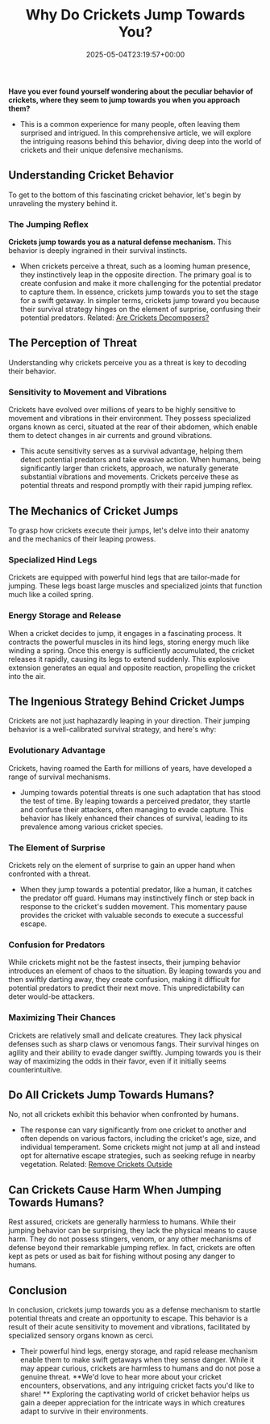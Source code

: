 ﻿---
layout: post
title: Why Do Crickets Jump Towards You?
date: '2025-05-04T23:19:57+00:00'
categories:
- Crickets
- Guide
tags: []
slug: /why-do-crickets-jump-towards-you/
lastmod: 2025-05-07T12:21:29+03:00
---

**Have you ever found yourself wondering about the peculiar behavior of crickets, where they seem to jump towards you when you approach them?**
- This is a common experience for many people, often leaving them surprised and intrigued.
In this comprehensive article, we will explore the intriguing reasons behind this behavior, diving deep into the world of crickets and their unique defensive mechanisms.
## Understanding Cricket Behavior
To get to the bottom of this fascinating cricket behavior, let's begin by unraveling the mystery behind it.
### The Jumping Reflex
**Crickets jump towards you as a natural defense mechanism.**
This behavior is deeply ingrained in their survival instincts.
- When crickets perceive a threat, such as a looming human presence, they instinctively leap in the opposite direction.
The primary goal is to create confusion and make it more challenging for the potential predator to capture them. In essence, crickets jump towards you to set the stage for a swift getaway.
In simpler terms, crickets jump toward you because their survival strategy hinges on the element of surprise, confusing their potential predators.
Related:
[Are Crickets Decomposers?](https://pestpolicy.com/are-crickets-decomposers/)
## The Perception of Threat
Understanding why crickets perceive you as a threat is key to decoding their behavior.
### Sensitivity to Movement and Vibrations
Crickets have evolved over millions of years to be highly sensitive to movement and vibrations in their environment. They possess specialized organs known as cerci, situated at the rear of their abdomen, which enable them to detect changes in air currents and ground vibrations.
- This acute sensitivity serves as a survival advantage, helping them detect potential predators and take evasive action.
When humans, being significantly larger than crickets, approach, we naturally generate substantial vibrations and movements. Crickets perceive these as potential threats and respond promptly with their rapid jumping reflex.
## The Mechanics of Cricket Jumps
To grasp how crickets execute their jumps, let's delve into their anatomy and the mechanics of their leaping prowess.
### Specialized Hind Legs
Crickets are equipped with powerful hind legs that are tailor-made for jumping. These legs boast large muscles and specialized joints that function much like a coiled spring.
### Energy Storage and Release
When a cricket decides to jump, it engages in a fascinating process. It contracts the powerful muscles in its hind legs, storing energy much like winding a spring.
Once this energy is sufficiently accumulated, the cricket releases it rapidly, causing its legs to extend suddenly. This explosive extension generates an equal and opposite reaction, propelling the cricket into the air.
## The Ingenious Strategy Behind Cricket Jumps
Crickets are not just haphazardly leaping in your direction. Their jumping behavior is a well-calibrated survival strategy, and here's why:
### Evolutionary Advantage
Crickets, having roamed the Earth for millions of years, have developed a range of survival mechanisms.
- Jumping towards potential threats is one such adaptation that has stood the test of time.
By leaping towards a perceived predator, they startle and confuse their attackers, often managing to evade capture. This behavior has likely enhanced their chances of survival, leading to its prevalence among various cricket species.
### The Element of Surprise
Crickets rely on the element of surprise to gain an upper hand when confronted with a threat.
- When they jump towards a potential predator, like a human, it catches the predator off guard.
Humans may instinctively flinch or step back in response to the cricket's sudden movement. This momentary pause provides the cricket with valuable seconds to execute a successful escape.
### Confusion for Predators
While crickets might not be the fastest insects, their jumping behavior introduces an element of chaos to the situation.
By leaping towards you and then swiftly darting away, they create confusion, making it difficult for potential predators to predict their next move. This unpredictability can deter would-be attackers.
### Maximizing Their Chances
Crickets are relatively small and delicate creatures. They lack physical defenses such as sharp claws or venomous fangs.
Their survival hinges on agility and their ability to evade danger swiftly. Jumping towards you is their way of maximizing the odds in their favor, even if it initially seems counterintuitive.
## Do All Crickets Jump Towards Humans?
No, not all crickets exhibit this behavior when confronted by humans.
- The response can vary significantly from one cricket to another and often depends on various factors, including the cricket's age, size, and individual temperament.
Some crickets might not jump at all and instead opt for alternative escape strategies, such as seeking refuge in nearby vegetation.
Related:
[Remove Crickets Outside](https://pestpolicy.com/how-to-get-rid-of-crickets-outside/)
## Can Crickets Cause Harm When Jumping Towards Humans?
Rest assured, crickets are generally harmless to humans. While their jumping behavior can be surprising, they lack the physical means to cause harm.
They do not possess stingers, venom, or any other mechanisms of defense beyond their remarkable jumping reflex. In fact, crickets are often kept as pets or used as bait for fishing without posing any danger to humans.
## Conclusion
In conclusion, crickets jump towards you as a defense mechanism to startle potential threats and create an opportunity to escape. This behavior is a result of their acute sensitivity to movement and vibrations, facilitated by specialized sensory organs known as cerci.
- Their powerful hind legs, energy storage, and rapid release mechanism enable them to make swift getaways when they sense danger. While it may appear curious, crickets are harmless to humans and do not pose a genuine threat.
**We'd love to hear more about your cricket encounters, observations, and any intriguing cricket facts you'd like to share! **
Exploring the captivating world of cricket behavior helps us gain a deeper appreciation for the intricate ways in which creatures adapt to survive in their environments.